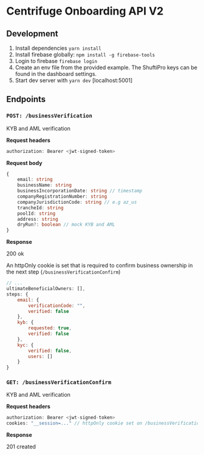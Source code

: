 # Centrifuge Onboarding API V2

## Development

1. Install dependencies `yarn install`
2. Install firebase globally: `npm install -g firebase-tools`
3. Login to firebase `firebase login`
4. Create an env file from the provided example. The ShuftiPro keys can be found in the dashboard settings.
5. Start dev server with `yarn dev` [localhost:5001]

## Endpoints

### `POST: /businessVerification`

KYB and AML verification

**Request headers**

```js
authorization: Bearer <jwt-signed-token>
```

**Request body**

```ts
{
    email: string
    businessName: string
    businessIncorporationDate: string // timestamp
    companyRegistrationNumber: string
    companyJurisdictionCode: string // e.g az_us
    trancheId: string
    poolId: string
    address: string
    dryRun?: boolean // mock KYB and AML
}
```

**Response**

200 ok

An httpOnly cookie is set that is required to confirm business ownership in the next step (`/businessVerificationConfirm`)

```js
// ...
ultimateBeneficialOwners: [],
steps: {
    email: {
        verificationCode: "",
        verified: false
    },
    kyb: {
        requested: true,
        verified: false
    },
    kyc: {
        verified: false,
        users: []
    }
}
```

### `GET: /businessVerificationConfirm`

KYB and AML verification

**Request headers**

```js
authorization: Bearer <jwt-signed-token>
cookies: "__session=..." // httpOnly cookie set on /businessVerification
```

**Response**

201 created
